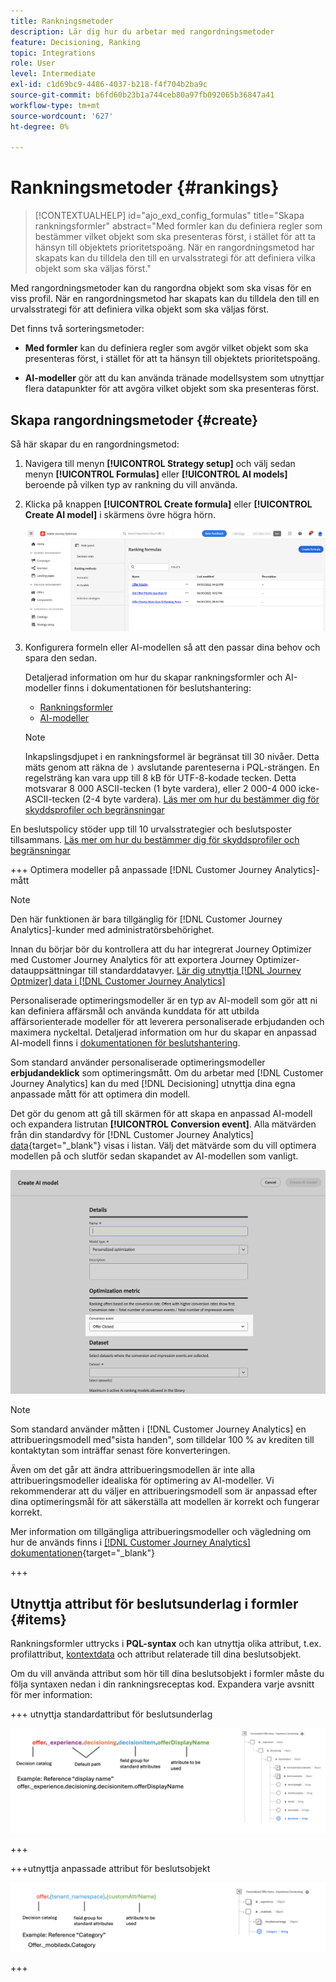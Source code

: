 ```yaml
---
title: Rankningsmetoder
description: Lär dig hur du arbetar med rangordningsmetoder
feature: Decisioning, Ranking
topic: Integrations
role: User
level: Intermediate
exl-id: c1d69bc9-4486-4037-b218-f4f704b2ba9c
source-git-commit: b6fd60b23b1a744ceb80a97fb092065b36847a41
workflow-type: tm+mt
source-wordcount: '627'
ht-degree: 0%

---
```


# Rankningsmetoder {#rankings}

>[!CONTEXTUALHELP]
>id="ajo_exd_config_formulas"
>title="Skapa rankningsformler"
>abstract="Med formler kan du definiera regler som bestämmer vilket objekt som ska presenteras först, i stället för att ta hänsyn till objektets prioritetspoäng. När en rangordningsmetod har skapats kan du tilldela den till en urvalsstrategi för att definiera vilka objekt som ska väljas först."

Med rangordningsmetoder kan du rangordna objekt som ska visas för en viss profil. När en rangordningsmetod har skapats kan du tilldela den till en urvalsstrategi för att definiera vilka objekt som ska väljas först.

Det finns två sorteringsmetoder:

* **Med formler** kan du definiera regler som avgör vilket objekt som ska presenteras först, i stället för att ta hänsyn till objektets prioritetspoäng.

* **AI-modeller** gör att du kan använda tränade modellsystem som utnyttjar flera datapunkter för att avgöra vilket objekt som ska presenteras först.

## Skapa rangordningsmetoder {#create}

Så här skapar du en rangordningsmetod:

1. Navigera till menyn **[!UICONTROL Strategy setup]** och välj sedan menyn **[!UICONTROL Formulas]** eller **[!UICONTROL AI models]** beroende på vilken typ av rankning du vill använda.

1. Klicka på knappen **[!UICONTROL Create formula]** eller **[!UICONTROL Create AI model]** i skärmens övre högra hörn.

   ![](assets/ranking-create.png)

1. Konfigurera formeln eller AI-modellen så att den passar dina behov och spara den sedan.

   Detaljerad information om hur du skapar rankningsformler och AI-modeller finns i dokumentationen för beslutshantering:

   * [Rankningsformler](../offers/ranking/create-ranking-formulas.md)
   * [AI-modeller](../offers/ranking/ai-models.md)

   >[!NOTE]
   >
   >Inkapslingsdjupet i en rankningsformel är begränsat till 30 nivåer. Detta mäts genom att räkna de `)` avslutande parenteserna i PQL-strängen. En regelsträng kan vara upp till 8 kB för UTF-8-kodade tecken. Detta motsvarar 8 000 ASCII-tecken (1 byte vardera), eller 2 000-4 000 icke-ASCII-tecken (2-4 byte vardera). [Läs mer om hur du bestämmer dig för skyddsprofiler och begränsningar](gs-experience-decisioning.md#guardrails)

En beslutspolicy stöder upp till 10 urvalsstrategier och beslutsposter tillsammans. [Läs mer om hur du bestämmer dig för skyddsprofiler och begränsningar](gs-experience-decisioning.md#guardrails)

+++ Optimera modeller på anpassade [!DNL Customer Journey Analytics]-mått

>[!NOTE]
>
>Den här funktionen är bara tillgänglig för [!DNL Customer Journey Analytics]-kunder med administratörsbehörighet.
>
>Innan du börjar bör du kontrollera att du har integrerat Journey Optimizer med Customer Journey Analytics för att exportera Journey Optimizer-datauppsättningar till standarddatavyer. [Lär dig utnyttja [!DNL Journey Optmizer] data i [!DNL Customer Journey Analytics]](../reports/cja-ajo.md)

Personaliserade optimeringsmodeller är en typ av AI-modell som gör att ni kan definiera affärsmål och använda kunddata för att utbilda affärsorienterade modeller för att leverera personaliserade erbjudanden och maximera nyckeltal. Detaljerad information om hur du skapar en anpassad AI-modell finns i [dokumentationen för beslutshantering](../offers/ranking/personalized-optimization-model.md).

Som standard använder personaliserade optimeringsmodeller **erbjudandeklick** som optimeringsmått. Om du arbetar med [!DNL Customer Journey Analytics] kan du med [!DNL Decisioning] utnyttja dina egna anpassade mått för att optimera din modell.

Det gör du genom att gå till skärmen för att skapa en anpassad AI-modell och expandera listrutan **[!UICONTROL Conversion event]**. Alla mätvärden från din standardvy för [!DNL Customer Journey Analytics] [data](https://experienceleague.adobe.com/sv/docs/analytics-platform/using/cja-dataviews/data-views){target="_blank"} visas i listan. Välj det mätvärde som du vill optimera modellen på och slutför sedan skapandet av AI-modellen som vanligt.

![](assets/ai-ranking-custom-metrics.png)

>[!NOTE]
>
>Som standard använder måtten i [!DNL Customer Journey Analytics] en attribueringsmodell med&quot;sista handen&quot;, som tilldelar 100 % av krediten till kontaktytan som inträffar senast före konverteringen.
>
>Även om det går att ändra attribueringsmodellen är inte alla attribueringsmodeller idealiska för optimering av AI-modeller. Vi rekommenderar att du väljer en attribueringsmodell som är anpassad efter dina optimeringsmål för att säkerställa att modellen är korrekt och fungerar korrekt.
>
>Mer information om tillgängliga attribueringsmodeller och vägledning om hur de används finns i [[!DNL Customer Journey Analytics] dokumentationen](https://experienceleague.adobe.com/sv/docs/analytics-platform/using/cja-dataviews/component-settings/attribution){target="_blank"}

+++

## Utnyttja attribut för beslutsunderlag i formler {#items}

Rankningsformler uttrycks i **PQL-syntax** och kan utnyttja olika attribut, t.ex. profilattribut, [kontextdata](context-data.md) och attribut relaterade till dina beslutsobjekt.

Om du vill använda attribut som hör till dina beslutsobjekt i formler måste du följa syntaxen nedan i din rankningsreceptas kod. Expandera varje avsnitt för mer information:

+++ utnyttja standardattribut för beslutsunderlag

![](assets/formula-attribute.png)

+++

+++utnyttja anpassade attribut för beslutsobjekt

![](assets/formula-attribute-custom.png)

+++

